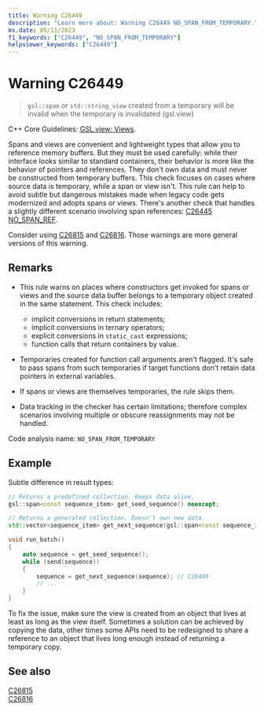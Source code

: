 ```yaml
---
title: Warning C26449
description: "Learn more about: Warning C26449 NO_SPAN_FROM_TEMPORARY."
ms.date: 05/11/2023
f1_keywords: ["C26449", "NO_SPAN_FROM_TEMPORARY"]
helpviewer_keywords: ["C26449"]
---
```

# Warning C26449

> `gsl::span` or `std::string_view` created from a temporary will be invalid when the temporary is invalidated (gsl.view)

C++ Core Guidelines: [GSL.view: Views](https://isocpp.github.io/CppCoreGuidelines/CppCoreGuidelines#gslview-views).

Spans and views are convenient and lightweight types that allow you to reference memory buffers. But they must be used carefully: while their interface looks similar to standard containers, their behavior is more like the behavior of pointers and references. They don't own data and must never be constructed from temporary buffers. This check focuses on cases where source data is temporary, while a span or view isn't. This rule can help to avoid subtle but dangerous mistakes made when legacy code gets modernized and adopts spans or views. There's another check that handles a slightly different scenario involving span references: [C26445 NO_SPAN_REF](c26445.md). 

Consider using [C26815](c26815.md) and [C26816](c26816.md). Those warnings are more general versions of this warning.

## Remarks

- This rule warns on places where constructors get invoked for spans or views and the source data buffer belongs to a temporary object created in the same statement. This check includes:
  - implicit conversions in return statements;
  - implicit conversions in ternary operators;
  - explicit conversions in `static_cast` expressions;
  - function calls that return containers by value.

- Temporaries created for function call arguments aren't flagged. It's safe to pass spans from such temporaries if target functions don't retain data pointers in external variables.

- If spans or views are themselves temporaries, the rule skips them.

- Data tracking in the checker has certain limitations; therefore complex scenarios involving multiple or obscure reassignments may not be handled.

Code analysis name: `NO_SPAN_FROM_TEMPORARY`

## Example

Subtle difference in result types:

```cpp
// Returns a predefined collection. Keeps data alive.
gsl::span<const sequence_item> get_seed_sequence() noexcept;

// Returns a generated collection. Doesn't own new data.
std::vector<sequence_item> get_next_sequence(gsl::span<const sequence_item>);

void run_batch()
{
    auto sequence = get_seed_sequence();
    while (send(sequence))
    {
        sequence = get_next_sequence(sequence); // C26449
        // ...
    }
}
```

To fix the issue, make sure the view is created from an object that lives at least as long as the view itself. Sometimes a solution can be achieved by copying the data, other times some APIs need to be redesigned to share a reference to an object that lives long enough instead of returning a temporary copy.

## See also
[C26815](c26815.md)\
[C26816](c26816.md)